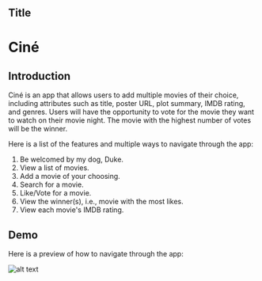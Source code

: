 ## Title
# Ciné

## Introduction
Ciné is an app that allows users to add multiple movies of their choice, including attributes such as title, poster URL, plot summary, IMDB rating, and genres. Users will have the opportunity to vote for the movie they want to watch on their movie night. The movie with the highest number of votes will be the winner.

Here is a list of the features and multiple ways to navigate through the app:
1. Be welcomed by my dog, Duke.
2. View a list of movies.
3. Add a movie of your choosing.
4. Search for a movie. 
5. Like/Vote for a movie.
6. View the winner(s), i.e., movie with the most likes.
7. View each movie's IMDB rating.

## Demo
Here is a preview of how to navigate through the app:

![alt text](./p2-project-demo.gif)